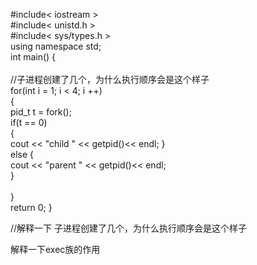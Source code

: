 #include< iostream >
<br>#include< unistd.h >
<br>#include< sys/types.h >
<br>using namespace std;
<br>int main()
{<br>
    <br>//子进程创建了几个，为什么执行顺序会是这个样子
    <br>for(int i = 1; i < 4; i ++)
   <br> {
       <br> pid_t t = fork();
        <br>if(t == 0)
       <br> {
          <br>  cout << "child  "  << getpid()<< endl;
        }
      <br>  else
        {
          <br>  cout << "parent  "  << getpid()<< endl;
      <br>  }   
   <br> }
  <br>  return 0;
}

//解释一下 子进程创建了几个，为什么执行顺序会是这个样子

解释一下exec族的作用
